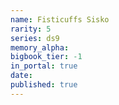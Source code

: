 ```yaml
---
name: Fisticuffs Sisko
rarity: 5
series: ds9
memory_alpha:
bigbook_tier: -1
in_portal: true
date:
published: true
---
```



